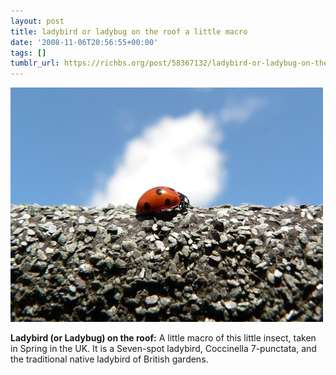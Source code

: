 ```yaml
---
layout: post
title: ladybird or ladybug on the roof a little macro
date: '2008-11-06T20:56:55+00:00'
tags: []
tumblr_url: https://richbs.org/post/58367132/ladybird-or-ladybug-on-the-roof-a-little-macro
---
```

 ![](/tumblr_files/YPnVRP6RZfzfc5meF7tTWGWho1_1280.jpg)  

**Ladybird (or Ladybug) on the roof:** A little macro of this little insect, taken in Spring in the UK. It is a Seven-spot ladybird, Coccinella 7-punctata, and the traditional native ladybird of British gardens.

